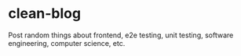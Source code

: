 # clean-blog
Post random things about frontend, e2e testing, unit testing, software engineering, computer science, etc.
